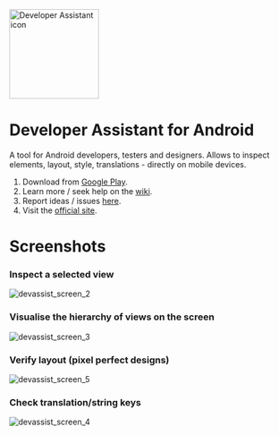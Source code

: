 <img src="http://appsisle.com/media/store_icon.png" alt="Developer Assistant icon" width="160px" height="160px"/>

# Developer Assistant for Android
A tool for Android developers, testers and designers. Allows to inspect elements, layout, style, translations - directly on mobile devices.

1. Download from [Google Play](https://play.google.com/store/apps/details?id=com.appsisle.developerassistant).
2. Learn more / seek help on the [wiki](https://github.com/jwisniewski/android-developer-assistant/wiki).
3. Report ideas / issues [here](https://github.com/jwisniewski/android-developer-assistant/issues).
4. Visit the [official site](http://appsisle.com/project/developer-assistant/).

# Screenshots

### Inspect a selected view
![devassist_screen_2](https://user-images.githubusercontent.com/3899440/42291286-0e301798-7fcb-11e8-922e-2e5c3bc7948f.png)

### Visualise the hierarchy of views on the screen
![devassist_screen_3](https://user-images.githubusercontent.com/3899440/42291316-41df8b50-7fcb-11e8-920b-3159767ea61e.png)

### Verify layout (pixel perfect designs)
![devassist_screen_5](https://user-images.githubusercontent.com/3899440/42291335-5d38599a-7fcb-11e8-95ab-ded8ace2c8b2.png)

### Check translation/string keys
![devassist_screen_4](https://user-images.githubusercontent.com/3899440/42291371-889a2fd2-7fcb-11e8-99aa-59f4c0530fec.png)
